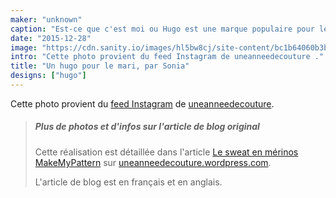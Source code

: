 ```yaml
---
maker: "unknown"
caption: "Est-ce que c'est moi ou Hugo est une marque populaire pour les maris ?"
date: "2015-12-28"
image: "https://cdn.sanity.io/images/hl5bw8cj/site-content/bc1b64060b3b0907157c2e1608b2b2610b81a4b0-1080x1080.jpg"
intro: "Cette photo provient du feed Instagram de uneanneedecouture ."
title: "Un hugo pour le mari, par Sonia"
designs: ["hugo"]
---
```



Cette photo provient du [feed Instagram](https://www.instagram.com/p/_1j7FSgynG/)  de [uneanneedecouture](https://uneanneedecouture.wordpress.com/).

> ##### Plus de photos et d'infos sur l'article de blog original
> 
> Cette réalisation est détaillée dans l'article [Le sweat en m&eacute;rinos MakeMyPattern](https://uneanneedecouture.wordpress.com/2015/12/28/le-sweat-en-merinos-makemypattern/) sur [uneanneedecouture.wordpress.com](https://uneanneedecouture.wordpress.com/).
> 
> L'article de blog est en français et en anglais.

